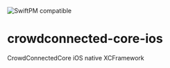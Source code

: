 ![SwiftPM compatible](https://img.shields.io/badge/SwiftPM-compatible-brightgreen.svg)
# crowdconnected-core-ios
CrowdConnectedCore iOS native XCFramework
